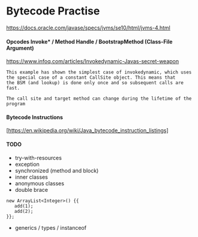 # Bytecode Practise

https://docs.oracle.com/javase/specs/jvms/se10/html/jvms-4.html

#### Opcodes Invoke* / Method Handle / BootstrapMethod (Class-File Argument)

https://www.infoq.com/articles/Invokedynamic-Javas-secret-weapon

```
This example has shown the simplest case of invokedynamic, which uses 
the special case of a constant CallSite object. This means that 
the BSM (and lookup) is done only once and so subsequent calls are fast.

The call site and target method can change during the lifetime of the program
```

#### Bytecode Instructions

[https://en.wikipedia.org/wiki/Java_bytecode_instruction_listings]

#### TODO

- try-with-resources
- exception
- synchronized (method and block)
- inner classes
- anonymous classes
- double brace
```
new ArrayList<Integer>() {{
   add(1);
   add(2);
}};
```
- generics / types / instanceof

